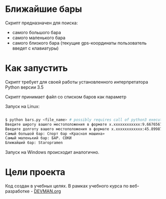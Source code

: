 # Ближайшие бары

Скрипт предназначен для поиска:
- самого большого бара
- самого маленького бара
- самого близкого бара (текущие gps-координаты пользователь введет с клавиатуры)

# Как запустить

Скрипт требует для своей работы установленного интерпретатора Python версии 3.5

Скрипт принимает файл со списком баров как параметр

Запуск на Linux:

```bash

$ python bars.py <file_name> # possibly requires call of python3 executive instead of just python
Введите широту вашего местоположения в формате x.xxxxxxxxxxxx:9.667656776544
Введите долготу вашего местоположения в формате x.xxxxxxxxxxxx:45.899876657898
Самый большой бар: Спорт бар «Красная машина»
Самый маленький бар: БАР. СОКИ
Ближайший бар: Staropramen

```

Запуск на Windows происходит аналогично.

# Цели проекта

Код создан в учебных целях. В рамках учебного курса по веб-разработке - [DEVMAN.org](https://devman.org)
